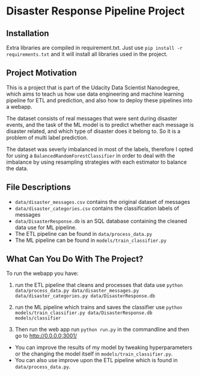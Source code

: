 # Disaster Response Pipeline Project

## Installation

Extra libraries are compiled in requirement.txt. Just use `pip install -r requirements.txt` and it will install all libraries used in the project.

## Project Motivation

This is a project that is part of the Udacity Data Scientist Nanodegree, which aims to teach us how use data engineering and machine learning pipeline for ETL and prediction, and also how to deploy these pipelines into a webapp.

The dataset consists of real messages that were sent during disaster events, and the task of the ML model is to predict whether each message is disaster related, and which type of disaster does it belong to. So it is a problem of multi label prediction.

The dataset was severly imbalanced in most of the labels, therefore I opted for using a `BalancedRandomForestClassifier` in order to deal with the imbalance by using resampling strategies with each estimator to balance the data.


## File Descriptions

* `data/disaster_messages.csv` contains the original dataset of messages
* `data/disaster_categories.csv` contains the classification labels of messages
* `data/DisasterResponse.db` is an SQL database containing the cleaned data use for ML pipeline.
* The ETL pipeline can be found in `data/process_data.py` 
* The ML pipeline can be found in `models/train_classifier.py`

## What Can You Do With The Project?

To run the webapp you have:
1. run the ETL pipeline that cleans and processes that data use 
`python data/process_data.py data/disaster_messages.py data/disaster_categories.py data/DisasterResponse.db`


2. run the ML pipeline which trains and saves the classifier use 
`python models/train_classifier.py data/DisasterResponse.db models/classifier`


3. Then run the web app run `python run.py` in the commandline and then go to http://0.0.0.0:3001/


* You can improve the results of my model by tweaking hyperparameters or the changing the model itself in `models/train_classifier.py`. 
* You can also use improve upon the ETL pipeline which is found in `data/process_data.py`.



